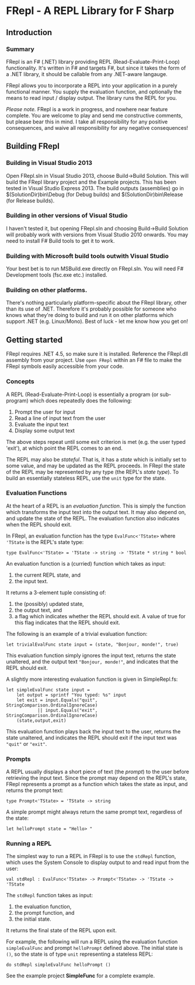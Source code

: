 # FRepl - A REPL Library for F Sharp

## Introduction

### Summary

FRepl is an F# (.NET) library providing REPL (Read-Evaluate-Print-Loop) functionality. It's written in F# and targets F#, but since it takes the form of a .NET library, it should be callable from any .NET-aware langauge.

FRepl allows you to incorporate a REPL into your application in a purely functional manner. You supply the evaluation function, and optionally the means to read input / display output. The library runs the REPL for you. 

*Please note.* FRepl is a work in progress, and nowhere near feature complete. You are welcome to play and send me constructive comments, but please bear this in mind. I take all responsibility for any positive consequences, and waive all responsibility for any negative consequences!

## Building FRepl

### Building in Visual Studio 2013
Open FRepl.sln in Visual Studio 2013, choose Build->Build Solution. This will build the FRepl library project and the Example projects. This has been tested in Visual Studio Express 2013.
The build outputs (assemblies) go in $(SolutionDir)bin\Debug (for Debug builds) and $(SolutionDir)bin\Release (for Release builds).

### Building in other versions of Visual Studio
I haven't tested it, but opening FRepl.sln and choosing Build->Build Solution will probably work with versions from Visual Studio 2010 onwards. You may need to install F# Build tools to get it to work.

### Building with Microsoft build tools outwith Visual Studio
Your best bet is to run MSBuild.exe directly on FRepl.sln. You will need F# Development tools (fsc.exe etc.) installed.

### Building on other platforms.
There's nothing particularly platform-specific about the FRepl library, other than its use of .NET. Therefore it's probably possible for someone who knows what they're doing to build and run it on other platforms which support .NET (e.g. Linux/Mono). Best of luck - let me know how you get on!

## Getting started

FRepl requires .NET 4.5, so make sure it is installed. Reference the FRepl.dll assembly from your project. Use `open FRepl` within an F# file to make the FRepl symbols easily accessible from your code.

### Concepts

A REPL (Read-Evaluate-Print-Loop) is essentially a program (or sub-program) which does repeatedly does the following:

1. Prompt the user for input
2. Read a line of input text from the user
3. Evaluate the input text
4. Display some output text

The above steps repeat until some exit criterion is met (e.g. the user typed 'exit'), at which point the REPL comes to an end.

The REPL may also be *stateful*. That is, it has a *state* which is initially set to some value, and may be updated as the REPL proceeds. In FRepl the state of the REPL may be represented by any type (the REPL's *state type*). To build an essentially stateless REPL, use the `unit` type for the state.

### Evaluation Functions

At the heart of a REPL is an *evaluation function*. This is simply the function which transforms the input text into the output text. It may also depend on, and update the state of the REPL. The evaluation function also indicates when the REPL should exit.

In FRepl, an evaluation function has the type `EvalFunc<'TState>` where `'TState` is the REPL's state type:

    type EvalFunc<'TState> = 'TState -> string -> 'TState * string * bool

An evaluation function is a (curried) function which takes as input:

1. the current REPL state, and
2. the input text.

It returns a 3-element tuple consisting of:

1. the (possibly) updated state,
2. the output text, and
3. a flag which indicates whether the REPL should exit. A value of true for this flag indicates that the REPL should exit.

The following is an example of a trivial evaluation function:

    let trivialEvalFunc state input = (state, "Bonjour, monde!", true)
    
This evaluation function simply ignores the input text, returns the state unaltered, and the output text `"Bonjour, monde!"`, and indicates that the REPL should exit.

A slightly more interesting evaluation function is given in SimpleRepl.fs:

    let simpleEvalFunc state input =
        let output = sprintf "You typed: %s" input
        let exit = input.Equals("quit", StringComparison.OrdinalIgnoreCase)
                || input.Equals("exit", StringComparison.OrdinalIgnoreCase)
        (state,output,exit)

This evaluation function plays back the input text to the user, returns the state unaltered, and indicates the REPL should exit if the input text was `"quit"` or `"exit"`.

### Prompts

A REPL usually displays a short piece of text (the *prompt*) to the user before retrieving the input text. Since the prompt may depend on the REPL's state, FRepl represents a prompt as a function which takes the state as input, and returns the prompt text:

    type Prompt<'TState> = 'TState -> string

A simple prompt might always return the same prompt text, regardless of the state:

    let helloPrompt state = "Hello> "

### Running a REPL

The simplest way to run a REPL in FRepl is to use the `stdRepl` function, which uses the System Console to display output to and read input from the user:

    val stdRepl : EvalFunc<'TState> -> Prompt<'TState> -> 'TState -> 'TState
	
The `stdRepl` function takes as input:

1. the evaluation function,
2. the prompt function, and 
3. the initial state.

It returns the final state of the REPL upon exit.

For example, the following will run a REPL using the evaluation function `simpleEvalFunc` and prompt `helloPrompt` defined above. The initial state is `()`, so the state is of type `unit` representing a stateless REPL:

    do stdRepl simpleEvalFunc helloPrompt ()

See the example project **SimpleFunc** for a complete example.
